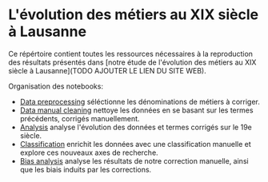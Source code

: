 # L'évolution des métiers au XIX siècle à Lausanne

Ce répértoire contient toutes les ressources nécessaires à la reproduction des résultats présentés dans [notre étude de l'évolution des métiers au XIX siècle à Lausanne](TODO AJOUTER LE LIEN DU SITE WEB). 

Organisation des notebooks:

* [Data preprocessing](/Data_preprocessing.ipynb) séléctionne les dénominations de métiers à corriger.
* [Data manual cleaning](/Data_manual_cleaning.ipynb) nettoye les données en se basant sur les termes précédents, corrigés manuellement.
* [Analysis](/Analysis.ipynb) analyse l'évolution des données et termes corrigés sur le 19e siècle.
* [Classification](/Classification.ipynb) enrichit les données avec une classification manuelle et explore ces nouveaux axes de recherche.
* [Bias analysis](/Bias%20analysis.ipynb) analyse les résultats de notre correction manuelle, ainsi que les biais induits par les corrections.
